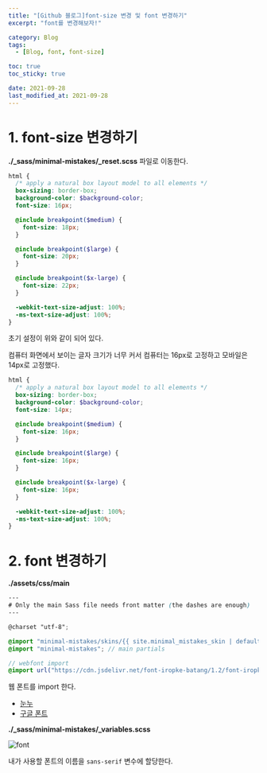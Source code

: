 ```yaml
---
title: "[Github 블로그]font-size 변경 및 font 변경하기"
excerpt: "font를 변경해보자!"

category: Blog
tags:
  - [Blog, font, font-size]

toc: true
toc_sticky: true

date: 2021-09-28
last_modified_at: 2021-09-28
---
```


# 1. font-size 변경하기

**./\_sass/minimal-mistakes/\_reset.scss** 파일로 이동한다.

```scss
html {
  /* apply a natural box layout model to all elements */
  box-sizing: border-box;
  background-color: $background-color;
  font-size: 16px;

  @include breakpoint($medium) {
    font-size: 18px;
  }

  @include breakpoint($large) {
    font-size: 20px;
  }

  @include breakpoint($x-large) {
    font-size: 22px;
  }

  -webkit-text-size-adjust: 100%;
  -ms-text-size-adjust: 100%;
}
```

초기 설정이 위와 같이 되어 있다.

컴퓨터 화면에서 보이는 글자 크기가 너무 커서 컴퓨터는 16px로 고정하고 모바일은 14px로 고정했다.

```scss
html {
  /* apply a natural box layout model to all elements */
  box-sizing: border-box;
  background-color: $background-color;
  font-size: 14px;

  @include breakpoint($medium) {
    font-size: 16px;
  }

  @include breakpoint($large) {
    font-size: 16px;
  }

  @include breakpoint($x-large) {
    font-size: 16px;
  }

  -webkit-text-size-adjust: 100%;
  -ms-text-size-adjust: 100%;
}
```

# 2. font 변경하기

**./assets/css/main**

```scss
---
# Only the main Sass file needs front matter (the dashes are enough)
---

@charset "utf-8";

@import "minimal-mistakes/skins/{{ site.minimal_mistakes_skin | default: 'default' }}"; // skin
@import "minimal-mistakes"; // main partials

// webfont import
@import url("https://cdn.jsdelivr.net/font-iropke-batang/1.2/font-iropke-batang.css");
```

웹 폰트를 import 한다.

- [눈누](https://noonnu.cc/)
- [구글 폰트](https://fonts.google.com/)

**./\_sass/minimal-mistakes/\_variables.scss**

![font](https://user-images.githubusercontent.com/52882578/134999210-a7c617cb-3f38-4b5b-887d-565f028f1aed.PNG)

내가 사용할 폰트의 이름을 `sans-serif` 변수에 할당한다.
